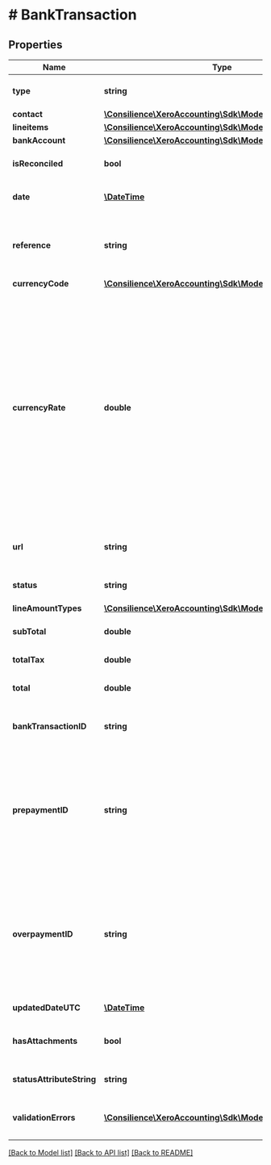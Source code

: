 # # BankTransaction

## Properties

Name | Type | Description | Notes
------------ | ------------- | ------------- | -------------
**type** | **string** | See Bank Transaction Types | 
**contact** | [**\Consilience\XeroAccounting\Sdk\Model\Contact**](Contact.md) |  | 
**lineitems** | [**\Consilience\XeroAccounting\Sdk\Model\LineItem[]**](LineItem.md) | See LineItems | 
**bankAccount** | [**\Consilience\XeroAccounting\Sdk\Model\Account**](Account.md) |  | 
**isReconciled** | **bool** | Boolean to show if transaction is reconciled | [optional] 
**date** | [**\DateTime**](\DateTime.md) | Date of transaction – YYYY-MM-DD | [optional] 
**reference** | **string** | Reference for the transaction. Only supported for SPEND and RECEIVE transactions. | [optional] 
**currencyCode** | [**\Consilience\XeroAccounting\Sdk\Model\CurrencyCode**](CurrencyCode.md) |  | [optional] 
**currencyRate** | **double** | Exchange rate to base currency when money is spent or received. e.g.0.7500 Only used for bank transactions in non base currency. If this isn’t specified for non base currency accounts then either the user-defined rate (preference) or the XE.com day rate will be used. Setting currency is only supported on overpayments. | [optional] 
**url** | **string** | URL link to a source document – shown as “Go to App Name” | [optional] 
**status** | **string** | See Bank Transaction Status Codes | [optional] 
**lineAmountTypes** | [**\Consilience\XeroAccounting\Sdk\Model\LineAmountTypes**](LineAmountTypes.md) |  | [optional] 
**subTotal** | **double** | Total of bank transaction excluding taxes | [optional] 
**totalTax** | **double** | Total tax on bank transaction | [optional] 
**total** | **double** | Total of bank transaction tax inclusive | [optional] 
**bankTransactionID** | **string** | Xero generated unique identifier for bank transaction | [optional] 
**prepaymentID** | **string** | Xero generated unique identifier for a Prepayment. This will be returned on BankTransactions with a Type of SPEND-PREPAYMENT or RECEIVE-PREPAYMENT | [optional] 
**overpaymentID** | **string** | Xero generated unique identifier for an Overpayment. This will be returned on BankTransactions with a Type of SPEND-OVERPAYMENT or RECEIVE-OVERPAYMENT | [optional] 
**updatedDateUTC** | [**\DateTime**](\DateTime.md) | Last modified date UTC format | [optional] 
**hasAttachments** | **bool** | Boolean to indicate if a bank transaction has an attachment | [optional] 
**statusAttributeString** | **string** | A string to indicate if a invoice status | [optional] 
**validationErrors** | [**\Consilience\XeroAccounting\Sdk\Model\ValidationError[]**](ValidationError.md) | Displays array of validation error messages from the API | [optional] 

[[Back to Model list]](../../README.md#documentation-for-models) [[Back to API list]](../../README.md#documentation-for-api-endpoints) [[Back to README]](../../README.md)


